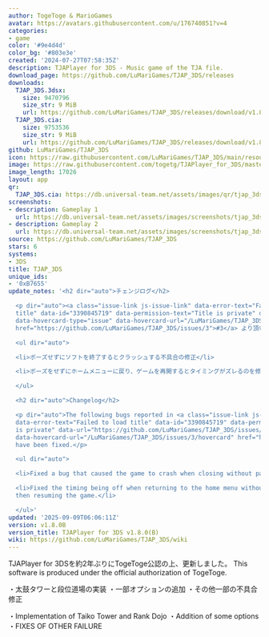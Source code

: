 ```yaml
---
author: TogeToge & MarioGames
avatar: https://avatars.githubusercontent.com/u/176740851?v=4
categories:
- game
color: '#9e4d4d'
color_bg: '#803e3e'
created: '2024-07-27T07:58:35Z'
description: TJAPlayer for 3DS - Music game of the TJA file.
download_page: https://github.com/LuMariGames/TJAP_3DS/releases
downloads:
  TJAP_3DS.3dsx:
    size: 9470796
    size_str: 9 MiB
    url: https://github.com/LuMariGames/TJAP_3DS/releases/download/v1.8.0B/TJAP_3DS.3dsx
  TJAP_3DS.cia:
    size: 9753536
    size_str: 9 MiB
    url: https://github.com/LuMariGames/TJAP_3DS/releases/download/v1.8.0B/TJAP_3DS.cia
github: LuMariGames/TJAP_3DS
icon: https://raw.githubusercontent.com/LuMariGames/TJAP_3DS/main/resource/icon.png
image: https://raw.githubusercontent.com/togetg/TJAPlayer_for_3DS/master/resource/banner.png
image_length: 17026
layout: app
qr:
  TJAP_3DS.cia: https://db.universal-team.net/assets/images/qr/tjap_3ds-cia.png
screenshots:
- description: Gameplay 1
  url: https://db.universal-team.net/assets/images/screenshots/tjap_3ds/gameplay-1.png
- description: Gameplay 2
  url: https://db.universal-team.net/assets/images/screenshots/tjap_3ds/gameplay-2.png
source: https://github.com/LuMariGames/TJAP_3DS
stars: 6
systems:
- 3DS
title: TJAP_3DS
unique_ids:
- '0xB7655'
update_notes: '<h2 dir="auto">チェンジログ</h2>

  <p dir="auto"><a class="issue-link js-issue-link" data-error-text="Failed to load
  title" data-id="3390845719" data-permission-text="Title is private" data-url="https://github.com/LuMariGames/TJAP_3DS/issues/3"
  data-hovercard-type="issue" data-hovercard-url="/LuMariGames/TJAP_3DS/issues/3/hovercard"
  href="https://github.com/LuMariGames/TJAP_3DS/issues/3">#3</a> より頂いた以下の不具合を修正</p>

  <ul dir="auto">

  <li>ポーズせずにソフトを終了するとクラッシュする不具合の修正</li>

  <li>ポーズをせずにホームメニューに戻り、ゲームを再開するとタイミングがズレるのを修正</li>

  </ul>

  <h2 dir="auto">Changelog</h2>

  <p dir="auto">The following bugs reported in <a class="issue-link js-issue-link"
  data-error-text="Failed to load title" data-id="3390845719" data-permission-text="Title
  is private" data-url="https://github.com/LuMariGames/TJAP_3DS/issues/3" data-hovercard-type="issue"
  data-hovercard-url="/LuMariGames/TJAP_3DS/issues/3/hovercard" href="https://github.com/LuMariGames/TJAP_3DS/issues/3">#3</a>
  have been fixed.</p>

  <ul dir="auto">

  <li>Fixed a bug that caused the game to crash when closing without pausing.</li>

  <li>Fixed the timing being off when returning to the home menu without pausing and
  then resuming the game.</li>

  </ul>'
updated: '2025-09-09T06:06:11Z'
version: v1.8.0B
version_title: TJAPlayer for 3DS v1.8.0(B)
wiki: https://github.com/LuMariGames/TJAP_3DS/wiki
---
```

TJAPlayer for 3DSを約2年ぶりにTogeToge公認の上、更新しました。
This software is produced under the official authorization of TogeToge.

・太鼓タワーと段位道場の実装
・一部オプションの追加
・その他一部の不具合修正

・Implementation of Taiko Tower and Rank Dojo
・Addition of some options
・FIXES OF OTHER FAILURE